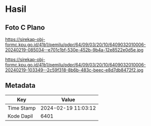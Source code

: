 # Hasil

## Foto C Plano

https://sirekap-obj-formc.kpu.go.id/41b1/pemilu/pdpr/64/09/03/20/10/6409032010006-20240219-085034--e701c1bf-530e-452b-9b4a-12e8522e0d5e.jpg

https://sirekap-obj-formc.kpu.go.id/41b1/pemilu/pdpr/64/09/03/20/10/6409032010006-20240219-103349--2c59f318-8b6b-483c-beec-e8d7db8472f2.jpg


## Metadata

| Key        | Value               |
| ---------- | ------------------- |
| Time Stamp | 2024-02-19 11:03:12 |
| Kode Dapil | 6401                |



